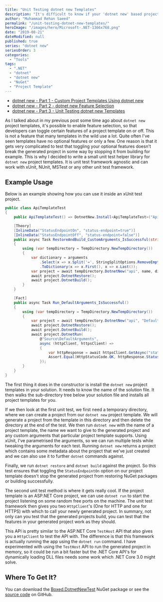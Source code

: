 ```yaml
---
title: "Unit Testing dotnet new Templates"
description: "It's difficult to know if your 'dotnet new' based project will work if they have lots of options, in this post I show how to unit test them."
author: "Muhammad Rehan Saeed"
permalink: "/unit-testing-dotnet-new-templates/"
heroImage: "/images/hero/Microsoft-.NET-1366x768.png"
date: "2019-08-21"
dateModified: null
published: true
series: "dotnet new"
seriesOrder: 3
categories:
  - "Tools"
tags:
  - ".NET"
  - "dotnet"
  - "dotnet new"
  - "NuGet"
  - "Project Template"
---
```


- [dotnet new - Part 1 - Custom Project Templates Using dotnet new](/custom-project-templates-using-dotnet-new/)
- [dotnet new - Part 2 - dotnet new Feature Selection](/dotnet-new-feature-selection/)
- [dotnet new - Part 3 - Unit Testing dotnet new Templates](/unit-testing-dotnet-new-templates/)

As I talked about in my previous post some time ago about `dotnet new` project templates, it's possible to enable feature selection, so that developers can toggle certain features of a project template on or off. This is not a feature that many templates in the wild use a lot. Quite often I've seen templates have no optional features or only a few. One reason is that it gets very complicated to test that toggling your optional features doesn't break the generated project in some way by stopping it from building for example. This is why I decided to write a small unit test helper library for `dotnet new` project templates. It is unit test framework agnostic and can work with xUnit, NUnit, MSTest or any other unit test framework.

## Example Usage

Below is an example showing how you can use it inside an xUnit test project.

```cs
public class ApiTemplateTest
{
    public ApiTemplateTest() => DotnetNew.Install<ApiTemplateTest>("ApiTemplate.sln").Wait();

    [Theory]
    [InlineData("StatusEndpointOn", "status-endpoint=true")]
    [InlineData("StatusEndpointOff", "status-endpoint=false")]
    public async Task RestoreAndBuild_CustomArguments_IsSuccessful(string name, params string[] arguments)
    {
        using (var tempDirectory = TempDirectory.NewTempDirectory())
        {
            var dictionary = arguments
                .Select(x => x.Split('=', StringSplitOptions.RemoveEmptyEntries))
                .ToDictionary(x => x.First(), x => x.Last());
            var project = await tempDirectory.DotnetNew("api", name, dictionary);
            await project.DotnetRestore();
            await project.DotnetBuild();
        }
    }

    [Fact]
    public async Task Run_DefaultArguments_IsSuccessful()
    {
        using (var tempDirectory = TempDirectory.NewTempDirectory())
        {
            var project = await tempDirectory.DotnetNew("api", "DefaultArguments");
            await project.DotnetRestore();
            await project.DotnetBuild();
            await project.DotnetRun(
                @"Source\DefaultArguments",
                async (httpClient, httpsClient) =>
                {
                    var httpResponse = await httpsClient.GetAsync("status");
                    Assert.Equal(HttpStatusCode.OK, httpResponse.StatusCode);
                });
        }
    }
}
```

The first thing it does in the constructor is install the `dotnet new` project templates in your solution. It needs to know the name of the solution file. It then walks the sub-directory tree below your solution file and installs all project templates for you.

If we then look at the first unit test, we first need a temporary directory, where we can create a project from our `dotnet new` project template. We will generate a project from the template in this directory and then delete the directory at the end of the test. We then run `dotnet new` with the name of a project template, the name we want to give to the generated project and any custom arguments that particular project template supports. Using xUnit, I've parametrised the arguments, so we can run multiple tests while tweaking the arguments for each test. Running `dotnet new` returns a project which contains some metadata about the project that we've just created and we can also use it to further `dotnet` commands against.

Finally, we run `dotnet restore` and `dotnet build` against the project. So this test ensures that toggling the `StatusEndpointOn` option on our project template doesn't stop the generated project from restoring NuGet packages or building successfully.

The second unit test method is where it gets really cool. If the project template is an ASP.NET Core project, we can use `dotnet run` to start the project listening on some random free ports on the machine. The unit test framework then gives you two `HttpClient`'s (One for HTTP and one for HTTPS) with which to call your newly generated project. In summary, not only can you test that the generated projects build, you can test that the features in your generated project work as they should.

This API is pretty similar to the ASP.NET Core `TestHost` API that also gives you a `HttpClient` to test the API with. The difference is that this framework is actually running the app using the `dotnet run` command. I have experimented with using the `TestHost` API to run the generated project in memory, so it could be run a bit faster but the .NET Core API's for dynamically loading DLL files needs some work which .NET Core 3.0 might solve.

## Where To Get It?

You can download the [Boxed.DotnetNewTest](https://www.nuget.org/packages/Boxed.DotnetNewTest/) NuGet package or see the [source code](https://github.com/Dotnet-Boxed/Framework#boxeddotnetnewtest) on GitHub.
